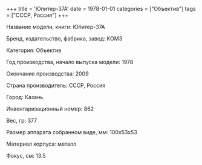 +++
title = 'Юпитер-37А'
date = 1978-01-01
categories = ["Объектив"]
tags = ["СССР, Россия"]
+++

Название модели, книги: Юпитер-37А

Бренд, издательство, фабрика, завод: КОМЗ

Категория: Объектив

Год производства, начало выпуска модели: 1978

Окончание производства: 2009

Страна производитель: СССР, Россия

Город: Казань

Инвентаризационный номер: 862

Вес, гр: 377

Размер аппарата  собранном виде, мм: 100х53х53

Материал корпуса: металл

Фокус, см: 13.5

